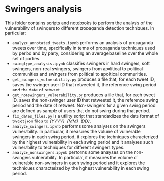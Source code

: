 # Swingers analysis

This folder contains scripts and notebooks to perform the analysis of the vulnerability of swingers to different propaganda detection techniques.
In particular:
- `analyze_annotated_tweets.ipynb` performs an analysis of propaganda tweets over time, specifically in terms of propaganda techniques used by period and by party, considering an average baseline over the whole set of parties.
- `swingtype_analysis.ipynb` classifies swingers in hard swingers, soft swingers, non-real swingers, swingers from apolitical to political communities and swingers from political to apolitical communities.
- `get_swingers_vulnerability.py` produces a file that, for each tweet ID, saves the swinger user ID that retweeted it, the reference swing period and the date of retweet.
- `get_nonswingers_vulnerability.py` produces a file that, for each tweet ID, saves the non-swinger user ID that retweeted it, the reference swing period and the date of retweet. Non-swingers for a given swing period are defined as sample of users that do not swing during that period.
- `fix_dates_files.py` is a utility script that standardizes the date format of tweet json files to *{YYYY}-{MM}-{DD}*.
- `analyze_swingers.ipynb` performs some analyses on the swingers vulnerability. In particular, it measures the volume of vulnerable swingers in each swing period, it explores the techniques characterized by the highest vulnerability in each swing period and it analyses such vulnerability to techniques for different swingers types.
- `analyze_nonswingers.ipynb` performs some analyses on the non-swingers vulnerability. In particular, it measures the volume of vulnerable non-swingers in each swing period and it explores the techniques characterized by the highest vulnerability in each swing period.